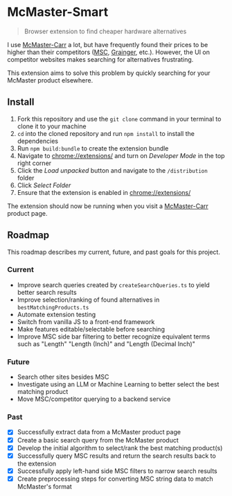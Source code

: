 # McMaster-Smart

> Browser extension to find cheaper hardware alternatives

I use [McMaster-Carr](mcmaster.com) a lot, but have frequently found their prices to be higher than their competitors ([MSC](mscdirect.com), [Grainger](grainger.com), etc.). However, the UI on competitor websites makes searching for alternatives frustrating.

This extension aims to solve this problem by quickly searching for your McMaster product elsewhere.

## Install
1. Fork this repository and use the `git clone` command in your terminal to clone it to your machine
2. `cd` into the cloned repository and run `npm install` to install the dependencies
3. Run `npm build:bundle` to create the extension bundle
4. Navigate to [chrome://extensions/](chrome://extensions/) and turn on _Developer Mode_ in the top right corner
5. Click the _Load unpacked_ button and navigate to the `/distribution` folder
6. Click _Select Folder_
7. Ensure that the extension is enabled in [chrome://extensions/](chrome://extensions/)

The extension should now be running when you visit a [McMaster-Carr](mcmaster.com) product page.

## Roadmap
This roadmap describes my current, future, and past goals for this project. 

### Current
* Improve search queries created by `createSearchQueries.ts` to yield better search results
* Improve selection/ranking of found alternatives in `bestMatchingProducts.ts`
* Automate extension testing
* Switch from vanilla JS to a front-end framework
* Make features editable/selectable before searching
* Improve MSC side bar filtering to better recognize equivalent terms such as "Length" "Length (Inch)" and "Length (Decimal Inch)"

### Future
* Search other sites besides MSC
* Investigate using an LLM or Machine Learning to better select the best matching product
* Move MSC/competitor querying to a backend service

### Past
- [x] Successfully extract data from a McMaster product page
- [x] Create a basic search query from the McMaster product
- [x] Develop the initial algorithm to select/rank the best matching product(s)
- [x] Successfully query MSC results and return the search results back to the extension
- [x] Successfully apply left-hand side MSC filters to narrow search results
- [x] Create preprocessing steps for converting MSC string data to match McMaster's format